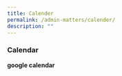 ```yaml
---
title: Calender
permalink: /admin-matters/calender/
description: ""
---
```

### **Calendar**

**google calendar**